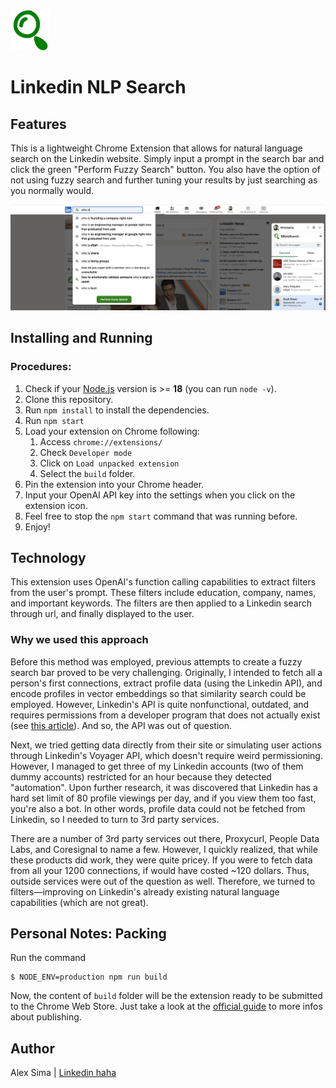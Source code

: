<img src="src/assets/img/icon-128.png" width="64"/>

# Linkedin NLP Search

## Features

This is a lightweight Chrome Extension that allows for natural language search on the Linkedin website. Simply input a prompt in the search bar and click the green "Perform Fuzzy Search" button. You also have the option of not using fuzzy search and further tuning your results by just searching as you normally would.

<img src="src/assets/img/readme.png" width="800"/>

## Installing and Running

### Procedures:

1. Check if your [Node.js](https://nodejs.org/) version is >= **18** (you can run `node -v`).
2. Clone this repository.
5. Run `npm install` to install the dependencies.
6. Run `npm start`
7. Load your extension on Chrome following:
   1. Access `chrome://extensions/`
   2. Check `Developer mode`
   3. Click on `Load unpacked extension`
   4. Select the `build` folder.
8. Pin the extension into your Chrome header.
9. Input your OpenAI API key into the settings when you click on the extension icon.
9. Feel free to stop the `npm start` command that was running before.
10. Enjoy!

## Technology

This extension uses OpenAI's function calling capabilities to extract filters from the user's prompt. These filters include education, company, names, and important keywords. The filters are then applied to a Linkedin search through url, and finally displayed to the user. 

### Why we used this approach

Before this method was employed, previous attempts to create a fuzzy search bar proved to be very challenging. Originally, I intended to fetch all a person's first connections, extract profile data (using the Linkedin API), and encode profiles in vector embeddings so that similarity search could be employed. However, Linkedin's API is quite nonfunctional, outdated, and requires permissions from a developer program that does not actually exist (see [this article](https://ethansk.medium.com/do-not-use-the-linkedin-api-e4cea9649115)). And so, the API was out of question. 

Next, we tried getting data directly from their site or simulating user actions through Linkedin's Voyager API, which doesn't require weird permissioning. However, I managed to get three of my Linkedin accounts (two of them dummy accounts) restricted for an hour because they detected "automation". Upon further research, it was discovered that Linkedin has a hard set limit of 80 profile viewings per day, and if you view them too fast, you're also a bot. In other words, profile data could not be fetched from Linkedin, so I needed to turn to 3rd party services.

There are a number of 3rd party services out there, Proxycurl, People Data Labs, and Coresignal to name a few. However, I quickly realized, that while these products did work, they were quite pricey. If you were to fetch data from all your 1200 connections, if would have costed ~120 dollars. Thus, outside services were out of the question as well. Therefore, we turned to filters—improving on Linkedin's already existing natural language capabilities (which are not great). 

## Personal Notes: Packing

Run the command

```
$ NODE_ENV=production npm run build
```

Now, the content of `build` folder will be the extension ready to be submitted to the Chrome Web Store. Just take a look at the [official guide](https://developer.chrome.com/webstore/publish) to more infos about publishing.


## Author

Alex Sima | [Linkedin haha](https://www.linkedin.com/in/sima-alex/)
